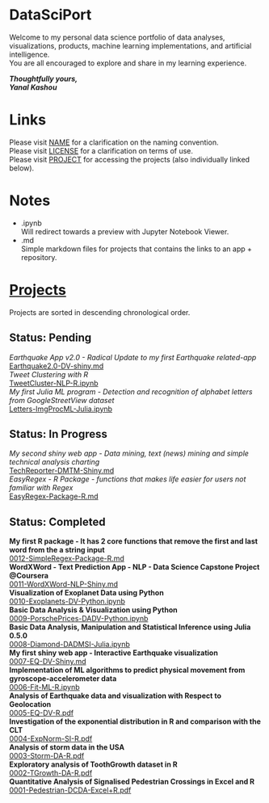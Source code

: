 # DataSciPort

Welcome to my personal data science portfolio of data analyses, visualizations, products, machine learning implementations, and artificial intelligence.  
You are all encouraged to explore and share in my learning experience.  

__*Thoughtfully yours,*__  
__*Yanal Kashou*__


# Links
Please visit [NAME](https://github.com/ykashou92/DataSciPort/blob/master/NAME.md) for a clarification on the naming convention.  
Please visit [LICENSE](https://github.com/ykashou92/DataSciPort/blob/master/LICENSE) for a clarification on terms of use.  
Please visit [PROJECT](https://github.com/ykashou92/DataSciPort/tree/master/PROJECT) for accessing the projects (also individually linked below).  

# Notes
* .ipynb  
Will redirect towards a preview with Jupyter Notebook Viewer.
* .md  
Simple markdown files for projects that contains the links to an app + repository. 

# [Projects](https://github.com/ykashou92/DataSciPort/tree/master/PROJECT)
Projects are sorted in descending chronological order.

## Status: Pending
*Earthquake App v2.0 - Radical Update to my first Earthquake related-app*  
[Earthquake2.0-DV-shiny.md](https://github.com/ykashou92/DataSciPort/blob/master/PROJECT/Earthquake2.0-DV-Shiny.md)  
*Tweet Clustering with R*  
[TweetCluster-NLP-R.ipynb](https://github.com/ykashou92/DataSciPort/blob/master/PROJECT/TweetCluster-NLP.ipynb)  
*My first Julia ML program - Detection and recognition of alphabet letters from GoogleStreetView dataset*  
[Letters-ImgProcML-Julia.ipynb](https://github.com/ykashou92/DataSciPort/blob/master/PROJECT/Letters-ImgProcML-Julia.ipynb)  

## Status: In Progress
*My second shiny web app - Data mining, text (news) mining and simple technical analysis charting*  
[TechReporter-DMTM-Shiny.md](https://github.com/ykashou92/DataSciPort/blob/master/PROJECT/TechReporter-DMTM-Shiny.md)  
*EasyRegex - R Package - functions that makes life easier for users not familiar with Regex*  
[EasyRegex-Package-R.md](https://github.com/ykashou92/EasyRegex)  

## Status: Completed
**My first R package - It has 2 core functions that remove the first and last word from the a string input**  
[0012-SimpleRegex-Package-R.md](https://github.com/ykashou92/SimpleRegex)  
**WordXWord - Text Prediction App - NLP - Data Science Capstone Project @Coursera**  
[0011-WordXWord-NLP-Shiny.md](https://github.com/ykashou92/DataSciPort/blob/master/PROJECT/0011-DSCapstone-NLP-Shiny.md)   
**Visualization of Exoplanet Data using Python**  
[0010-Exoplanets-DV-Python.ipynb](http://nbviewer.jupyter.org/github/ykashou92/DataSciPort/blob/master/PROJECT/0010-Exoplanets-DV-Python.ipynb)  
**Basic Data Analysis & Visualization using Python**  
[0009-PorschePrices-DADV-Python.ipynb](http://nbviewer.jupyter.org/github/ykashou92/DataSciPort/blob/master/PROJECT/0009-PorschePrices-DADV-Python.ipynb)   
**Basic Data Analysis, Manipulation and Statistical Inference using Julia 0.5.0**  
[0008-Diamond-DADMSI-Julia.ipynb](http://nbviewer.jupyter.org/github/ykashou92/DataSciPort/blob/master/PROJECT/0008-Diamond-DADMSI-Julia.ipynb)    
**My first shiny web app - Interactive Earthquake visualization**  
[0007-EQ-DV-Shiny.md](https://github.com/ykashou92/DataSciPort/blob/master/PROJECT/0007-EQ-DV-Shiny.md)  
**Implementation of ML algorithms to predict physical movement from gyroscope-accelerometer data**  
[0006-Fit-ML-R.ipynb](http://nbviewer.jupyter.org/github/ykashou92/DataSciPort/blob/master/PROJECT/0006-Fit-ML-R.ipynb)  
**Analysis of Earthquake data and visualization with Respect to Geolocation**    
[0005-EQ-DV-R.pdf](https://github.com/ykashou92/DataSciPort/blob/master/PROJECT/0005-EQ-DV-R.pdf)   
**Investigation of the exponential distribution in R and comparison with the CLT**   
[0004-ExpNorm-SI-R.pdf](https://github.com/ykashou92/DataSciPort/blob/master/PROJECT/0004-ExpNorm-SI-R.pdf)      
**Analysis of storm data in the USA**  
[0003-Storm-DA-R.pdf](https://github.com/ykashou92/DataSciPort/blob/master/PROJECT/0003-Storm-DA-R.pdf) 	
**Exploratory analysis of ToothGrowth dataset in R**  
[0002-TGrowth-DA-R.pdf](https://github.com/ykashou92/DataSciPort/blob/master/PROJECT/0002-TGrowth-DA-R.pdf)  
**Quantitative Analysis of Signalised Pedestrian Crossings in Excel and R**  
[0001-Pedestrian-DCDA-Excel+R.pdf](https://github.com/ykashou92/DataSciPort/blob/master/PROJECT/0001-Pedestrian-DCDA-Excel+R.pdf)  
